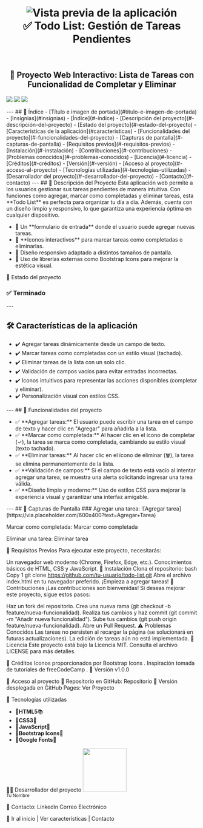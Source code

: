 <h1 id="titulo-e-imagen-de-portada" align="center">
<img src="https://via.placeholder.com/800x400?text=Todo+List+Preview" alt="Vista previa de la aplicación">
<br>
✅ Todo List: Gestión de Tareas Pendientes
</h1>
<br>
<h2 align="center">
📌 Proyecto Web Interactivo: Lista de Tareas con Funcionalidad de Completar y Eliminar
</h2>
<p id="insignias" align="left">
<img src="https://img.shields.io/badge/STATUS-TERMINADO-blue">
<img src="https://img.shields.io/github/languages/top/tu-usuario/todo-list">
<img src="https://img.shields.io/github/stars/tu-usuario/todo-list?style=social">
</p>
---
## 📌 Índice
- [Título e imagen de portada](#titulo-e-imagen-de-portada)
- [Insignias](#insignias)
- [Índice](#-índice)
- [Descripción del proyecto](#-descripción-del-proyecto)
- [Estado del proyecto](#-estado-del-proyecto)
- [Características de la aplicación](#caracteristicas)
- [Funcionalidades del proyecto](#-funcionalidades-del-proyecto)
- [Capturas de pantalla](#-capturas-de-pantalla)
- [Requisitos previos](#-requisitos-previos)
- [Instalación](#-instalación)
- [Contribuciones](#-contribuciones)
- [Problemas conocidos](#-problemas-conocidos)
- [Licencia](#-licencia)
- [Créditos](#-créditos)
- [Versión](#-versión)
- [Acceso al proyecto](#-acceso-al-proyecto)
- [Tecnologías utilizadas](#-tecnologías-utilizadas)
- [Desarrollador del proyecto](#-desarrollador-del-proyecto)
- [Contacto](#-contacto)
---
## 📖 Descripción del Proyecto
Esta aplicación web permite a los usuarios gestionar sus tareas pendientes de manera intuitiva. Con funciones como agregar, marcar como completadas y eliminar tareas, esta **Todo List** es perfecta para organizar tu día a día. Además, cuenta con un diseño limpio y responsivo, lo que garantiza una experiencia óptima en cualquier dispositivo.

<ul>
<li>🔹 Un **formulario de entrada** donde el usuario puede agregar nuevas tareas.</li>
<li>🔹 **Iconos interactivos** para marcar tareas como completadas o eliminarlas.</li>
<li>🔹 Diseño responsivo adaptado a distintos tamaños de pantalla.</li>
<li>🔹 Uso de librerías externas como Bootstrap Icons para mejorar la estética visual.</li>
</ul>

🚧 Estado del proyecto
<h3 align="left">
✅ Terminado
</h3>
---
<h2 id="caracteristicas">🛠️ Características de la aplicación</h2>
<ul>
<li>✔️ Agregar tareas dinámicamente desde un campo de texto.</li>
<li>✔️ Marcar tareas como completadas con un estilo visual (tachado).</li>
<li>✔️ Eliminar tareas de la lista con un solo clic.</li>
<li>✔️ Validación de campos vacíos para evitar entradas incorrectas.</li>
<li>✔️ Iconos intuitivos para representar las acciones disponibles (completar y eliminar).</li>
<li>✔️ Personalización visual con estilos CSS.</li>
</ul>
---
## 🔧 Funcionalidades del proyecto
<ul>
<li>✅ **Agregar tareas:** El usuario puede escribir una tarea en el campo de texto y hacer clic en "Agregar" para añadirla a la lista.</li>
<li>✅ **Marcar como completada:** Al hacer clic en el ícono de completar (✓), la tarea se marca como completada, cambiando su estilo visual (texto tachado).</li>
<li>✅ **Eliminar tareas:** Al hacer clic en el ícono de eliminar (🗑️), la tarea se elimina permanentemente de la lista.</li>
<li>✅ **Validación de campos:** Si el campo de texto está vacío al intentar agregar una tarea, se muestra una alerta solicitando ingresar una tarea válida.</li>
<li>✅ **Diseño limpio y moderno:** Uso de estilos CSS para mejorar la experiencia visual y garantizar una interfaz amigable.</li>
</ul>
---
## 📸 Capturas de Pantalla
### Agregar una tarea:
![Agregar tarea](https://via.placeholder.com/600x400?text=Agregar+Tarea)

Marcar como completada:
Marcar como completada

Eliminar una tarea:
Eliminar tarea

🔧 Requisitos Previos
Para ejecutar este proyecto, necesitarás:

Un navegador web moderno (Chrome, Firefox, Edge, etc.).
Conocimientos básicos de HTML, CSS y JavaScript.
🚀 Instalación
Clona el repositorio:
bash
Copy
1
git clone https://github.com/tu-usuario/todo-list.git
Abre el archivo index.html en tu navegador preferido.
¡Empieza a agregar tareas!
🤝 Contribuciones
¡Las contribuciones son bienvenidas! Si deseas mejorar este proyecto, sigue estos pasos:

Haz un fork del repositorio.
Crea una nueva rama (git checkout -b feature/nueva-funcionalidad).
Realiza tus cambios y haz commit (git commit -m "Añadir nueva funcionalidad").
Sube tus cambios (git push origin feature/nueva-funcionalidad).
Abre un Pull Request.
⚠️ Problemas Conocidos
Las tareas no persisten al recargar la página (se solucionará en futuras actualizaciones).
La edición de tareas aún no está implementada.
📜 Licencia
Este proyecto está bajo la Licencia MIT. Consulta el archivo LICENSE para más detalles.

🙏 Créditos
Iconos proporcionados por Bootstrap Icons .
Inspiración tomada de tutoriales de freeCodeCamp .
📌 Versión
v1.0.0

📁 Acceso al proyecto
🔗 Repositorio en GitHub:
Repositorio
🔗 Versión desplegada en GitHub Pages:
Ver Proyecto

🚀 Tecnologías utilizadas
<ul>
<li>🔹<strong>HTML5</strong>📚</li>
<li>🔹<strong>CSS3</strong>💚</li>
<li>🔹<strong>JavaScript</strong>💪</li>
<li>🔹<strong>Bootstrap Icons</strong>📸</li>
<li>🔹<strong>Google Fonts</strong>🎨</li>
</ul>

👨‍💻 Desarrollador del proyecto
<img src="https://avatars.githubusercontent.com/u/12345678?v=4" width=115><br><sub>Tu Nombre</sub>

📩 Contacto:
Linkedin
Correo Electrónico

📌 Ir al inicio | Ver características | Contacto

